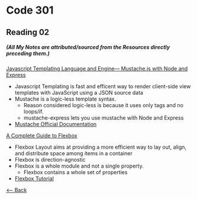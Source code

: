 # Code 301
## Reading 02
##### (All My Notes are attributed/sourced from the Resources directly preceding them.)


[Javascript Templating Language and Engine— Mustache.js with Node and Express](https://medium.com/@1sherlynn/javascript-templating-language-and-engine-mustache-js-with-node-and-express-f4c2530e73b2)
* Javascript Templating is fast and efficent way to render client-side view templates with JavaScript using a JSON source data
* Mustache is a logic-less template syntax.
  * Reason considered logic-less is because it uses only tags and no loops/if.
  * mustache-express lets you use mustache with Node and Express
* [Mustache Official Documentation](https://github.com/janl/mustache.js)



[A Complete Guide to Flexbox](https://css-tricks.com/snippets/css/a-guide-to-flexbox/)
* Flexbox Layout aims at providing a more efficient way to lay out, align, and distribute space among items in a container
* Flexbox is direction-agnostic
* Flexbox is a whole module and not a single property.
  * Flexbox contains a whole set of properties
* [Flexbox Tutorial](https://flexboxfroggy.com/)




[<-- Back](../README.md)
